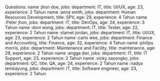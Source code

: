 Questions:
name :jhon doe, jobs: department: IT, title: UI/UX, age: 23, experience: 2 Tahun
name :anna smith, jobs: department: Human Resources Development, title: SPV, age: 29, experience: 4 Tahun
name :Peter jhon, jobs: department: IT, title: DevOps, age: 24, experience: 3 Tahun
name :doni wong, jobs: department: IT, title: Tester, age: 22, experience: 2 Tahun
name :slamet jordan, jobs: department: IT, title: UI/UX, age: 23, experience: 2 Tahun
name :carlo wee, jobs: department: Finance and Accounting, title: Finance, age: 32, experience: 4 Tahun
name :philips morris, jobs: department: Maintenance and Facility, title: maintenance, age: 29, experience: 2 Tahun
name :angga dwi, jobs: department: IT, title: IT Support, age: 23, experience: 2 Tahun
name :vicky sasongko, jobs: department: QC, title: QA, age: 24, experience: 2 Tahun
name :nadya lembayung, jobs: department: IT, title: Software engineer, age: 23, experience: 2 Tahun